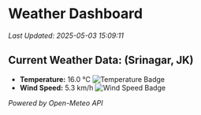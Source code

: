 
# Weather Dashboard

_Last Updated: 2025-05-03 15:09:11_

## Current Weather Data: (Srinagar, JK)
- **Temperature:** 16.0 °C ![Temperature Badge](https://img.shields.io/badge/Temperature-Low%20Temp-blue)
- **Wind Speed:** 5.3 km/h ![Wind Speed Badge](https://img.shields.io/badge/Wind%20Speed-Light%20Wind-blue)

*Powered by Open-Meteo API*
